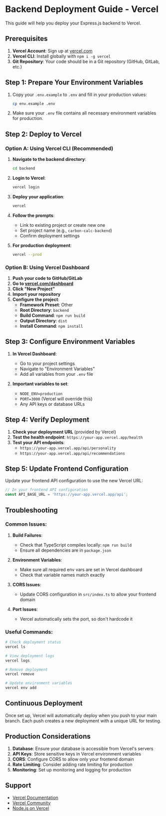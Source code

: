 # Backend Deployment Guide - Vercel

This guide will help you deploy your Express.js backend to Vercel.

## Prerequisites

1. **Vercel Account**: Sign up at [vercel.com](https://vercel.com)
2. **Vercel CLI**: Install globally with `npm i -g vercel`
3. **Git Repository**: Your code should be in a Git repository (GitHub, GitLab, etc.)

## Step 1: Prepare Your Environment Variables

1. Copy your `.env.example` to `.env` and fill in your production values:
   ```bash
   cp env.example .env
   ```

2. Make sure your `.env` file contains all necessary environment variables for production.

## Step 2: Deploy to Vercel

### Option A: Using Vercel CLI (Recommended)

1. **Navigate to the backend directory**:
   ```bash
   cd backend
   ```

2. **Login to Vercel**:
   ```bash
   vercel login
   ```

3. **Deploy your application**:
   ```bash
   vercel
   ```

4. **Follow the prompts**:
   - Link to existing project or create new one
   - Set project name (e.g., `carbon-calc-backend`)
   - Confirm deployment settings

5. **For production deployment**:
   ```bash
   vercel --prod
   ```

### Option B: Using Vercel Dashboard

1. **Push your code to GitHub/GitLab**
2. **Go to [vercel.com/dashboard](https://vercel.com/dashboard)**
3. **Click "New Project"**
4. **Import your repository**
5. **Configure the project**:
   - **Framework Preset**: Other
   - **Root Directory**: `backend`
   - **Build Command**: `npm run build`
   - **Output Directory**: `dist`
   - **Install Command**: `npm install`

## Step 3: Configure Environment Variables

1. **In Vercel Dashboard**:
   - Go to your project settings
   - Navigate to "Environment Variables"
   - Add all variables from your `.env` file

2. **Important variables to set**:
   - `NODE_ENV=production`
   - `PORT=3000` (Vercel will override this)
   - Any API keys or database URLs

## Step 4: Verify Deployment

1. **Check your deployment URL** (provided by Vercel)
2. **Test the health endpoint**: `https://your-app.vercel.app/health`
3. **Test your API endpoints**:
   - `https://your-app.vercel.app/api/personality`
   - `https://your-app.vercel.app/api/recommendations`

## Step 5: Update Frontend Configuration

Update your frontend API configuration to use the new Vercel URL:

```typescript
// In your frontend API configuration
const API_BASE_URL = 'https://your-app.vercel.app/api';
```

## Troubleshooting

### Common Issues:

1. **Build Failures**:
   - Check that TypeScript compiles locally: `npm run build`
   - Ensure all dependencies are in `package.json`

2. **Environment Variables**:
   - Make sure all required env vars are set in Vercel dashboard
   - Check that variable names match exactly

3. **CORS Issues**:
   - Update CORS configuration in `src/index.ts` to allow your frontend domain

4. **Port Issues**:
   - Vercel automatically sets the port, so don't hardcode it

### Useful Commands:

```bash
# Check deployment status
vercel ls

# View deployment logs
vercel logs

# Remove deployment
vercel remove

# Update environment variables
vercel env add
```

## Continuous Deployment

Once set up, Vercel will automatically deploy when you push to your main branch. Each push creates a new deployment with a unique URL for testing.

## Production Considerations

1. **Database**: Ensure your database is accessible from Vercel's servers
2. **API Keys**: Store sensitive keys in Vercel environment variables
3. **CORS**: Configure CORS to allow only your frontend domain
4. **Rate Limiting**: Consider adding rate limiting for production
5. **Monitoring**: Set up monitoring and logging for production

## Support

- [Vercel Documentation](https://vercel.com/docs)
- [Vercel Community](https://github.com/vercel/vercel/discussions)
- [Node.js on Vercel](https://vercel.com/docs/runtimes#official-runtimes/node-js) 